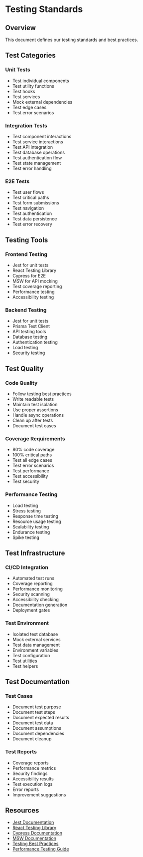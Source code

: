 # Testing Standards

## Overview

This document defines our testing standards and best practices.

## Test Categories

### Unit Tests

- Test individual components
- Test utility functions
- Test hooks
- Test services
- Mock external dependencies
- Test edge cases
- Test error scenarios

### Integration Tests

- Test component interactions
- Test service interactions
- Test API integration
- Test database operations
- Test authentication flow
- Test state management
- Test error handling

### E2E Tests

- Test user flows
- Test critical paths
- Test form submissions
- Test navigation
- Test authentication
- Test data persistence
- Test error recovery

## Testing Tools

### Frontend Testing

- Jest for unit tests
- React Testing Library
- Cypress for E2E
- MSW for API mocking
- Test coverage reporting
- Performance testing
- Accessibility testing

### Backend Testing

- Jest for unit tests
- Prisma Test Client
- API testing tools
- Database testing
- Authentication testing
- Load testing
- Security testing

## Test Quality

### Code Quality

- Follow testing best practices
- Write readable tests
- Maintain test isolation
- Use proper assertions
- Handle async operations
- Clean up after tests
- Document test cases

### Coverage Requirements

- 80% code coverage
- 100% critical paths
- Test all edge cases
- Test error scenarios
- Test performance
- Test accessibility
- Test security

### Performance Testing

- Load testing
- Stress testing
- Response time testing
- Resource usage testing
- Scalability testing
- Endurance testing
- Spike testing

## Test Infrastructure

### CI/CD Integration

- Automated test runs
- Coverage reporting
- Performance monitoring
- Security scanning
- Accessibility checking
- Documentation generation
- Deployment gates

### Test Environment

- Isolated test database
- Mock external services
- Test data management
- Environment variables
- Test configuration
- Test utilities
- Test helpers

## Test Documentation

### Test Cases

- Document test purpose
- Document test steps
- Document expected results
- Document test data
- Document assumptions
- Document dependencies
- Document cleanup

### Test Reports

- Coverage reports
- Performance metrics
- Security findings
- Accessibility results
- Test execution logs
- Error reports
- Improvement suggestions

## Resources

- [Jest Documentation](https://jestjs.io/docs/getting-started)
- [React Testing Library](https://testing-library.com/docs/react-testing-library/intro/)
- [Cypress Documentation](https://docs.cypress.io/guides/overview/why-cypress)
- [MSW Documentation](https://mswjs.io/docs/)
- [Testing Best Practices](https://testing-library.com/docs/guiding-principles)
- [Performance Testing Guide](https://web.dev/performance-testing/)
